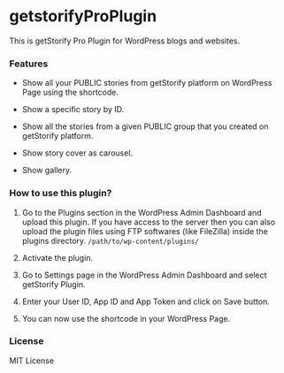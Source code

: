 # getstorifyProPlugin

This is getStorify Pro Plugin for WordPress blogs and websites.


### Features

* Show all your PUBLIC stories from getStorify platform on WordPress Page using the shortcode.

* Show a specific story by ID.

* Show all the stories from a given PUBLIC group that you created on getStorify platform.

* Show story cover as carousel.

* Show gallery.


### How to use this plugin?

1. Go to the Plugins section in the WordPress Admin Dashboard and upload this plugin.
   If you have access to the server then you can also upload the plugin files using FTP softwares (like FileZilla) inside the plugins directory.
   ```/path/to/wp-content/plugins/```

2. Activate the plugin.

3. Go to Settings page in the WordPress Admin Dashboard and select getStorify Plugin.

4. Enter your User ID, App ID and App Token and click on Save button.

5. You can now use the shortcode in your WordPress Page.


### License

MIT License